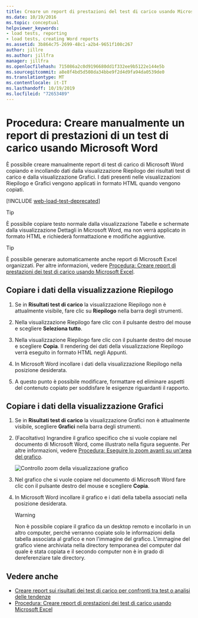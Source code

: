 ```yaml
---
title: Creare un report di prestazioni del test di carico usando Microsoft Word
ms.date: 10/19/2016
ms.topic: conceptual
helpviewer_keywords:
- load tests, reporting
- load tests, creating Word reports
ms.assetid: 3b864c75-2699-48c1-a2b4-9651f108c267
author: jillre
ms.author: jillfra
manager: jillfra
ms.openlocfilehash: 715086a2c0d9196680dd1f332ee9b5122e144e5b
ms.sourcegitcommit: a8e8f4bd5d508da34bbe9f2d4d9fa94da0539de0
ms.translationtype: MT
ms.contentlocale: it-IT
ms.lasthandoff: 10/19/2019
ms.locfileid: "72653489"
---
```

# <a name="how-to-manually-create-a-load-test-performance-report-using-microsoft-word"></a>Procedura: Creare manualmente un report di prestazioni di un test di carico usando Microsoft Word

È possibile creare manualmente report di test di carico di Microsoft Word copiando e incollando dati dalla visualizzazione Riepilogo dei risultati test di carico e dalla visualizzazione Grafici. I dati presenti nelle visualizzazioni Riepilogo e Grafici vengono applicati in formato HTML quando vengono copiati.

[!INCLUDE [web-load-test-deprecated](includes/web-load-test-deprecated.md)]

> [!TIP]
> È possibile copiare testo normale dalla visualizzazione Tabelle e schermate dalla visualizzazione Dettagli in Microsoft Word, ma non verrà applicato in formato HTML e richiederà formattazione e modifiche aggiuntive.

> [!TIP]
> È possibile generare automaticamente anche report di Microsoft Excel organizzati. Per altre informazioni, vedere [Procedura: Creare report di prestazioni dei test di carico usando Microsoft Excel](../test/how-to-create-load-test-performance-reports-using-microsoft-excel.md).

## <a name="copy-summary-view-data"></a>Copiare i dati della visualizzazione Riepilogo

1. Se in **Risultati test di carico** la visualizzazione Riepilogo non è attualmente visibile, fare clic su **Riepilogo** nella barra degli strumenti.

2. Nella visualizzazione Riepilogo fare clic con il pulsante destro del mouse e scegliere **Seleziona tutto**.

3. Nella visualizzazione Riepilogo fare clic con il pulsante destro del mouse e scegliere **Copia**. Il rendering dei dati della visualizzazione Riepilogo verrà eseguito in formato HTML negli Appunti.

4. In Microsoft Word incollare i dati della visualizzazione Riepilogo nella posizione desiderata.

5. A questo punto è possibile modificare, formattare ed eliminare aspetti del contenuto copiato per soddisfare le esigenze riguardanti il rapporto.

## <a name="copy-graph-view-data"></a>Copiare i dati della visualizzazione Grafici

1. Se in **Risultati test di carico** la visualizzazione Grafici non è attualmente visibile, scegliere **Grafici** nella barra degli strumenti.

2. (Facoltativo) Ingrandire il grafico specifico che si vuole copiare nel documento di Microsoft Word, come illustrato nella figura seguente. Per altre informazioni, vedere [Procedura: Eseguire lo zoom avanti su un'area del grafico](../test/how-to-zoom-in-on-a-region-of-the-graph-in-load-test-results.md).

     ![Controllo zoom della visualizzazione grafico](../test/media/ltest_zoomcontrol.png)

3. Nel grafico che si vuole copiare nel documento di Microsoft Word fare clic con il pulsante destro del mouse e scegliere **Copia**.

4. In Microsoft Word incollare il grafico e i dati della tabella associati nella posizione desiderata.

    > [!WARNING]
    > Non è possibile copiare il grafico da un desktop remoto e incollarlo in un altro computer, perché verranno copiate solo le informazioni della tabella associata al grafico e non l'immagine del grafico. L'immagine del grafico viene archiviata nella directory temporanea del computer dal quale è stata copiata e il secondo computer non è in grado di dereferenziare tale directory.

## <a name="see-also"></a>Vedere anche

- [Creare report sui risultati dei test di carico per confronti tra test o analisi delle tendenze](../test/compare-load-test-results.md)
- [Procedura: Creare report di prestazioni dei test di carico usando Microsoft Excel](../test/how-to-create-load-test-performance-reports-using-microsoft-excel.md)